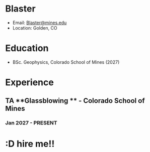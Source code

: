 # Blaster
- Email: Blaster@mines.edu
- Location: Golden, CO

# Education
- BSc. Geophysics, Colorado School of Mines (2027)

# Experience
## **TA** **Glassblowing ** - Colorado School of Mines
### Jan 2027 - PRESENT

# **:D** hire me!!
